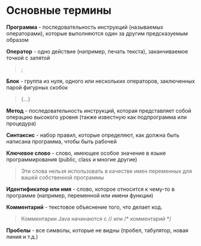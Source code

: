 # Основные термины
**Программа** - последовательность инструкций (называемых операторами), которые выполняются один за другим предсказуемым образом

**Оператор** - одно действие (например, печать текста), заканчиваемое точкой с запятой 
> ;

**Блок** - группа из нуля, одного или нескольких операторов, заключенных парой фигурных скобок 
> {...} 

**Метод** - последовательность инструкций, которая представляет собой операцию высокого уровня (также известную как подпрограмма или процедура)

**Синтаксис** - набор правил, которые определяют, как должна быть написана программа, чтобы быть рабочей

**Ключевое слово** - слово, имеющее особое значение в языке программирования (public, class и многие другие)
> Эти слова нельзя использовать в качестве имен переменных для вашей собственной программы

**Идентификатор или имя** - слово, которое относится к чему-то в программе (например, переменной или имени функции)

**Комментарий** - текстовое объяснение того, что делает код. 
> Комментарии Java начинаются с // или /* комментарий */ 

**Пробелы** - все символы, которые не видны (пробел, табулятор, новая линия и т.д.)